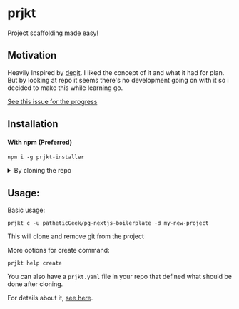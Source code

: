 # prjkt

Project scaffolding made easy!

## Motivation
Heavily Inspired by [degit](https://www.npmjs.com/package/degit). I liked the concept of it and what it had for plan. But by looking at repo it seems there's no development going on with it so i decided to make this while learning go.

[See this issue for the progress](https://github.com/patheticGeek/prjkt/issues/1)

## Installation

#### With npm (Preferred)
```
npm i -g prjkt-installer
```

<details>
<summary>By cloning the repo</summary>

1. Clone the repo
    ```
    git clone https://github.com/patheticGeek/prjkt.git
    ```
2. Install
    ```
    go install .
    ```
3. Test if it's working with
    ```
    prjkt help
    ```
</details>

## Usage:

Basic usage:
```
prjkt c -u patheticGeek/pg-nextjs-boilerplate -d my-new-project
```
This will clone and remove git from the project

More options for create command:
```
prjkt help create
```

You can also have a `prjkt.yaml` file in your repo that defined what should be done after cloning.

For details about it, [see here](./prjkt.yaml-file).
